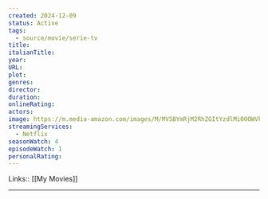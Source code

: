 ```yaml
---
created: 2024-12-09
status: Active
tags:
  - source/movie/serie-tv
title: 
italianTitle: 
year: 
URL: 
plot: 
genres: 
director: 
duration: 
onlineRating: 
actors: 
image: https://m.media-amazon.com/images/M/MV5BYmRjM2RhZGItYzdlMi00OWVkLWE0MTItZDBiZWU2NTU1Y2VhXkEyXkFqcGc@._V1_FMjpg_UX1000_.jpg
streamingServices:
  - Netflix
seasonWatch: 4
episodeWatch: 1
personalRating:
---
```

Links:: [[My Movies]]

---




